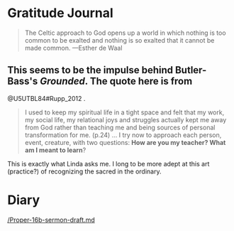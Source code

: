 # Gratitude Journal 

> The Celtic approach to God opens up a world in which nothing is too common to be exalted and nothing is so exalted that it cannot be made common. —Esther de Waal

This seems to be the impulse behind Butler-Bass's *Grounded*. The quote here is from
- 
@U5UTBL84#Rupp_2012 . 

> I used to keep my spiritual life in a tight space and felt that my work, my social life, my relational joys and struggles actually kept me away from God rather than teaching me and being sources of personal transformation for me. (p.24) … I try now to approach each person, event, creature, with two questions: **How are you my teacher? What am I meant to learn**?

This is exactly what Linda asks me. I long to be more adept at this art (practice?) of recognizing the sacred in the ordinary.

# Diary 

[/Proper-16b-sermon-draft.md](/Proper-16b-sermon-draft.md) 
